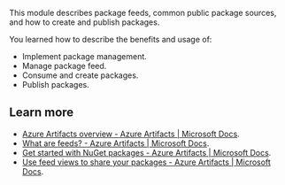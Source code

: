 This module describes package feeds, common public package sources, and how to create and publish packages.

You learned how to describe the benefits and usage of:

 -  Implement package management.
 -  Manage package feed.
 -  Consume and create packages.
 -  Publish packages.

## Learn more

 -  [Azure Artifacts overview - Azure Artifacts \| Microsoft Docs](/azure/devops/artifacts/start-using-azure-artifacts).
 -  [What are feeds? - Azure Artifacts \| Microsoft Docs](/azure/devops/artifacts/concepts/feeds).
 -  [Get started with NuGet packages - Azure Artifacts \| Microsoft Docs](/azure/devops/artifacts/get-started-nuget).
 -  [Use feed views to share your packages - Azure Artifacts \| Microsoft Docs](/azure/devops/artifacts/feeds/views).
